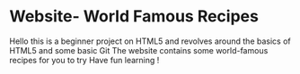 # Website- World Famous Recipes
Hello this is a beginner project on HTML5 and revolves around the basics of HTML5 and some basic Git
The website contains some world-famous recipes for you to try
Have fun learning !
